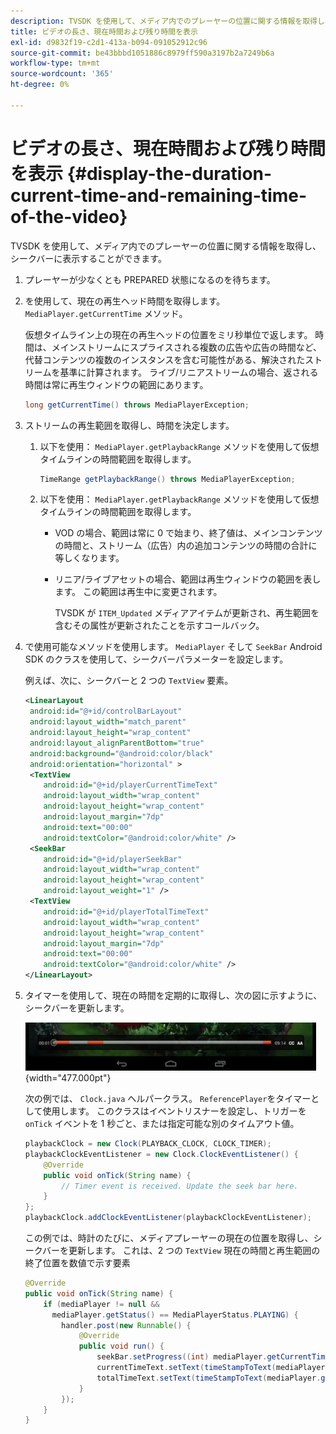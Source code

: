 ```yaml
---
description: TVSDK を使用して、メディア内でのプレーヤーの位置に関する情報を取得し、シークバーに表示することができます。
title: ビデオの長さ、現在時間および残り時間を表示
exl-id: d9832f19-c2d1-413a-b094-091052912c96
source-git-commit: be43bbbd1051886c8979ff590a3197b2a7249b6a
workflow-type: tm+mt
source-wordcount: '365'
ht-degree: 0%

---
```


# ビデオの長さ、現在時間および残り時間を表示 {#display-the-duration-current-time-and-remaining-time-of-the-video}

TVSDK を使用して、メディア内でのプレーヤーの位置に関する情報を取得し、シークバーに表示することができます。

1. プレーヤーが少なくとも PREPARED 状態になるのを待ちます。
1. を使用して、現在の再生ヘッド時間を取得します。 `MediaPlayer.getCurrentTime` メソッド。

   仮想タイムライン上の現在の再生ヘッドの位置をミリ秒単位で返します。 時間は、メインストリームにスプライスされる複数の広告や広告の時間など、代替コンテンツの複数のインスタンスを含む可能性がある、解決されたストリームを基準に計算されます。 ライブ/リニアストリームの場合、返される時間は常に再生ウィンドウの範囲にあります。

   ```java
   long getCurrentTime() throws MediaPlayerException;
   ```

1. ストリームの再生範囲を取得し、時間を決定します。
   1. 以下を使用： `MediaPlayer.getPlaybackRange` メソッドを使用して仮想タイムラインの時間範囲を取得します。

      ```java
      TimeRange getPlaybackRange() throws MediaPlayerException;
      ```

   1. 以下を使用： `MediaPlayer.getPlaybackRange` メソッドを使用して仮想タイムラインの時間範囲を取得します。

      * VOD の場合、範囲は常に 0 で始まり、終了値は、メインコンテンツの時間と、ストリーム（広告）内の追加コンテンツの時間の合計に等しくなります。
      * リニア/ライブアセットの場合、範囲は再生ウィンドウの範囲を表します。 この範囲は再生中に変更されます。

         TVSDK が `ITEM_Updated` メディアアイテムが更新され、再生範囲を含むその属性が更新されたことを示すコールバック。

1. で使用可能なメソッドを使用します。 `MediaPlayer` そして `SeekBar` Android SDK のクラスを使用して、シークバーパラメーターを設定します。

   例えば、次に、シークバーと 2 つの `TextView` 要素。

   ```xml
   <LinearLayout 
    android:id="@+id/controlBarLayout" 
    android:layout_width="match_parent" 
    android:layout_height="wrap_content" 
    android:layout_alignParentBottom="true" 
    android:background="@android:color/black" 
    android:orientation="horizontal" > 
    <TextView 
       android:id="@+id/playerCurrentTimeText" 
       android:layout_width="wrap_content" 
       android:layout_height="wrap_content" 
       android:layout_margin="7dp" 
       android:text="00:00" 
       android:textColor="@android:color/white" /> 
    <SeekBar 
       android:id="@+id/playerSeekBar" 
       android:layout_width="wrap_content" 
       android:layout_height="wrap_content" 
       android:layout_weight="1" /> 
    <TextView 
       android:id="@+id/playerTotalTimeText" 
       android:layout_width="wrap_content" 
       android:layout_height="wrap_content" 
       android:layout_margin="7dp" 
       android:text="00:00" 
       android:textColor="@android:color/white" /> 
   </LinearLayout>
   ```

1. タイマーを使用して、現在の時間を定期的に取得し、次の図に示すように、シークバーを更新します。

   <!--<a id="fig_689CEDDD02094C0C8E91C5195F8EAD3F"></a>-->

   ![](assets/seek-bar.jpg){width="477.000pt"}

   次の例では、 `Clock.java` ヘルパークラス。 `ReferencePlayer`をタイマーとして使用します。 このクラスはイベントリスナーを設定し、トリガーを `onTick` イベントを 1 秒ごと、または指定可能な別のタイムアウト値。

   ```java
   playbackClock = new Clock(PLAYBACK_CLOCK, CLOCK_TIMER); 
   playbackClockEventListener = new Clock.ClockEventListener() { 
       @Override 
       public void onTick(String name) { 
           // Timer event is received. Update the seek bar here. 
       } 
   }; 
   playbackClock.addClockEventListener(playbackClockEventListener);
   ```

   この例では、時計のたびに、メディアプレーヤーの現在の位置を取得し、シークバーを更新します。 これは、2 つの `TextView` 現在の時間と再生範囲の終了位置を数値で示す要素

   ```java
   @Override 
   public void onTick(String name) { 
       if (mediaPlayer != null &&  
         mediaPlayer.getStatus() == MediaPlayerStatus.PLAYING) { 
           handler.post(new Runnable() { 
               @Override 
               public void run() { 
                   seekBar.setProgress((int) mediaPlayer.getCurrentTime()); 
                   currentTimeText.setText(timeStampToText(mediaPlayer.getCurrentTime())); 
                   totalTimeText.setText(timeStampToText(mediaPlayer.getPlaybackRange().getEnd())); 
               } 
           }); 
       } 
   } 
   ```
